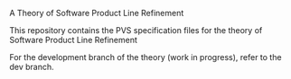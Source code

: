 A Theory of Software Product Line Refinement

This repository contains the PVS specification files for the theory of Software Product Line Refinement

For the development branch of the theory (work in progress), refer to the dev branch.
